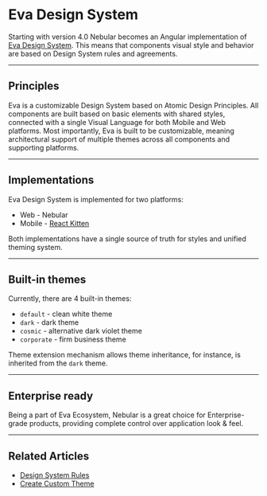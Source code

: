 # Eva Design System

Starting with version 4.0 Nebular becomes an Angular implementation of [Eva Design System](https://eva.design?utm_source=nebular_docs&utm_medium=intro).
This means that components visual style and behavior are based on Design System rules and agreements.  
<hr>

## Principles

Eva is a customizable Design System based on Atomic Design Principles.
All components are built based on basic elements with shared styles, connected with a single Visual Language for both Mobile and Web platforms.
Most importantly, Eva is built to be customizable, meaning architectural support of multiple themes across all components and supporting platforms.  
<hr>

## Implementations

Eva Design System is implemented for two platforms:

- Web - Nebular
- Mobile - [React Kitten](https://github.com/akveo/react-native-ui-kitten?utm_source=nebular_docs&utm_medium=intro)

Both implementations have a single source of truth for styles and unified theming system.
<hr>

## Built-in themes

Currently, there are 4 built-in themes: 
- `default` - clean white theme
- `dark` - dark theme
- `cosmic` - alternative dark violet theme
- `corporate` - firm business theme

Theme extension mechanism allows theme inheritance,  for instance, is inherited from the `dark` theme.
<hr>

## Enterprise ready

Being a part of Eva Ecosystem, Nebular is a great choice for Enterprise-grade products, providing complete control over application look & feel.  
<hr>

## Related Articles

- [Design System Rules](docs/design-system/design-system-theme)
- [Create Custom Theme](docs/design-system/create-custom-theme)
